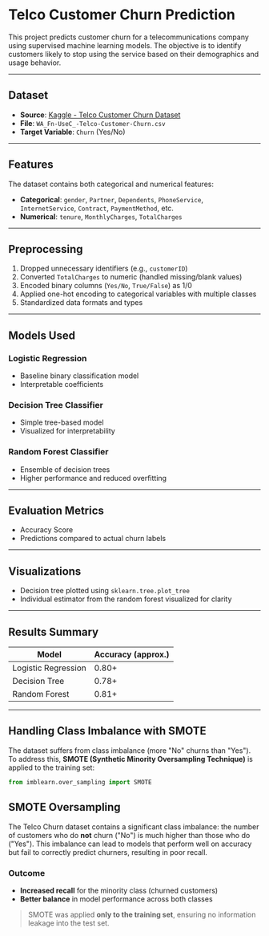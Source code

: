 # Telco Customer Churn Prediction

This project predicts customer churn for a telecommunications company using supervised machine learning models. The objective is to identify customers likely to stop using the service based on their demographics and usage behavior.

---

## Dataset

- **Source**: [Kaggle - Telco Customer Churn Dataset](https://www.kaggle.com/datasets/blastchar/telco-customer-churn)
- **File**: `WA_Fn-UseC_-Telco-Customer-Churn.csv`
- **Target Variable**: `Churn` (Yes/No)

---

## Features

The dataset contains both categorical and numerical features:

- **Categorical**: `gender`, `Partner`, `Dependents`, `PhoneService`, `InternetService`, `Contract`, `PaymentMethod`, etc.
- **Numerical**: `tenure`, `MonthlyCharges`, `TotalCharges`

---

## Preprocessing

1. Dropped unnecessary identifiers (e.g., `customerID`)
2. Converted `TotalCharges` to numeric (handled missing/blank values)
3. Encoded binary columns (`Yes/No`, `True/False`) as 1/0
4. Applied one-hot encoding to categorical variables with multiple classes
5. Standardized data formats and types

---

## Models Used

### Logistic Regression

- Baseline binary classification model
- Interpretable coefficients

### Decision Tree Classifier

- Simple tree-based model
- Visualized for interpretability

### Random Forest Classifier

- Ensemble of decision trees
- Higher performance and reduced overfitting

---

## Evaluation Metrics

- Accuracy Score
- Predictions compared to actual churn labels

---

## Visualizations

- Decision tree plotted using `sklearn.tree.plot_tree`
- Individual estimator from the random forest visualized for clarity

---

## Results Summary

| Model               | Accuracy (approx.) |
| ------------------- | ------------------ |
| Logistic Regression | 0.80+              |
| Decision Tree       | 0.78+              |
| Random Forest       | 0.81+              |

---

## Handling Class Imbalance with SMOTE

The dataset suffers from class imbalance (more "No" churns than "Yes"). To address this, **SMOTE (Synthetic Minority Oversampling Technique)** is applied to the training set:

```python
from imblearn.over_sampling import SMOTE
```

## SMOTE Oversampling

The Telco Churn dataset contains a significant class imbalance: the number of customers who do **not** churn ("No") is much higher than those who do ("Yes"). This imbalance can lead to models that perform well on accuracy but fail to correctly predict churners, resulting in poor recall.

### Outcome

- **Increased recall** for the minority class (churned customers)
- **Better balance** in model performance across both classes

> SMOTE was applied **only to the training set**, ensuring no information leakage into the test set.
